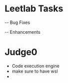 # Leetlab Tasks

-- Bug Fixes

-- Enhancements

# Judge0
- Code execution engine
- make sure to have wsl
- 